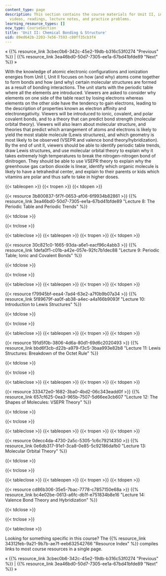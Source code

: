 ```yaml
---
content_type: page
description: This section contains the course materials for Unit II, including lecture
  videos, readings, lecture notes, and practice problems.
learning_resource_types: []
ocw_type: CourseSection
title: 'Unit II: Chemical Bonding & Structure'
uid: 89ed642b-2203-7e56-7593-c80ff35cb3f4
---
```


« {{% resource_link 3cbec0b6-342c-45e2-19db-b316c53f0274 "Previous" %}} | {{% resource_link 3ea46bd0-50d7-7305-ee1a-67bd41bfde89 "Next" %}} »

With the knowledge of atomic electronic configurations and ionization energies from Unit I, Unit II focuses on how (and why) atoms come together to form bonds and how (and why) certain molecular structures are formed as a result of bonding interactions. The unit starts with the periodic table where all the elements are introduced. Viewers are asked to consider why elements on one side of the table react by losing electrons whereas elements on the other side have the tendency to gain electrons, leading to the description of properties known as electron affinity and electronegativity. Viewers will be introduced to ionic, covalent, and polar covalent bonds, and to a theory that can predict bond strength (molecular orbital theory). Viewers will also learn about molecular structure, and theories that predict which arrangement of atoms and electrons is likely to yield the most stable molecule (Lewis structures), and which geometry is most likely to be observed (VSEPR and valence bond theory/hybridization). By the end of unit II, viewers should be able to identify periodic table trends, draw Lewis structures, and use molecular orbital theory to explain why it takes extremely high temperatures to break the nitrogen-nitrogen bond of dinitrogen. They should be able to use VSEPR theory to explain why the greenhouse gas carbon dioxide is linear, identify which organic molecule is likely to have a tetrahedral center, and explain to their parents or kids which vitamins are polar and thus safe to take in higher doses. 

{{< tableopen >}}
{{< tropen >}}
{{< tdopen >}}


{{< resource 3b800837-5f7f-0653-af06-6f9934b82861 >}} {{% resource_link 3ea46bd0-50d7-7305-ee1a-67bd41bfde89 "Lecture 8: The Periodic Table and Periodic Trends" %}}


{{< tdclose >}}

{{< trclose >}}

{{< tableclose >}}
{{< tableopen >}}
{{< tropen >}}
{{< tdopen >}}


{{< resource 30c821c0-1665-93da-a6e1-eacf96c4abb3 >}} {{% resource_link 1defa0f1-c01b-a42e-057e-92fc7b1dec88 "Lecture 9: Periodic Table; Ionic and Covalent Bonds" %}}


{{< tdclose >}}

{{< trclose >}}

{{< tableclose >}}
{{< tableopen >}}
{{< tropen >}}
{{< tdopen >}}


{{< resource f79945bf-eea4-7ad4-63e2-a7f0b9b07a34 >}} {{% resource_link 5f89679f-aa0f-ab38-a4ec-a4a166b9093f "Lecture 10: Introduction to Lewis Structures" %}}


{{< tdclose >}}

{{< trclose >}}

{{< tableclose >}}
{{< tableopen >}}
{{< tropen >}}
{{< tdopen >}}


{{< resource 191d5f0b-3806-4d6a-80d1-69d6c2020493 >}} {{% resource_link bbd6f3cb-d22b-a979-f3c5-3baa993e82b8 "Lecture 11: Lewis Structures: Breakdown of the Octet Rule" %}}


{{< tdclose >}}

{{< trclose >}}

{{< tableclose >}}
{{< tableopen >}}
{{< tropen >}}
{{< tdopen >}}


{{< resource 333472e0-1682-3ba0-4bd2-06c343eadd0f >}} {{% resource_link 657cf625-0ea3-965b-7507-5d66ee3cb607 "Lecture 12: The Shapes of Molecules: VSEPR Theory" %}}


{{< tdclose >}}

{{< trclose >}}

{{< tableclose >}}
{{< tableopen >}}
{{< tropen >}}
{{< tdopen >}}


{{< resource 0decc4da-4730-2a5c-5305-1c6c79214350 >}} {{% resource_link 0e6db317-91e1-3ca8-0e85-5c92186dafb0 "Lecture 13: Molecular Orbital Theory" %}}


{{< tdclose >}}

{{< trclose >}}

{{< tableclose >}}
{{< tableopen >}}
{{< tropen >}}
{{< tdopen >}}


{{< resource cd86b306-35e5-7bac-7778-c7857150e68a >}} {{% resource_link bc4e02be-0613-a6fc-db1f-e751834b8e16 "Lecture 14: Valence Bond Theory and Hybridization" %}}


{{< tdclose >}}

{{< trclose >}}

{{< tableclose >}}

Looking for something specific in this course? The {{% resource_link 34312feb-9a21-9b7b-ae7f-eeb632542766 "Resource Index" %}} compiles links to most course resources in a single page.

« {{% resource_link 3cbec0b6-342c-45e2-19db-b316c53f0274 "Previous" %}} | {{% resource_link 3ea46bd0-50d7-7305-ee1a-67bd41bfde89 "Next" %}} »